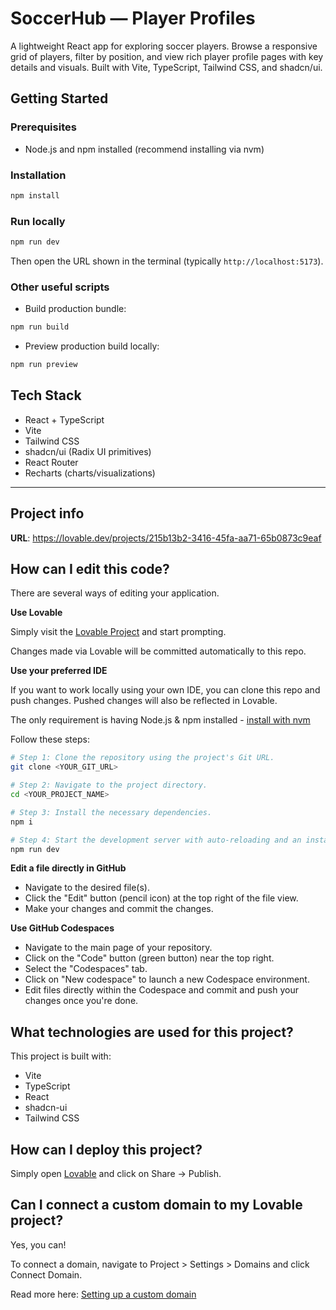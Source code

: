 # SoccerHub — Player Profiles

A lightweight React app for exploring soccer players. Browse a responsive grid of players, filter by position, and view rich player profile pages with key details and visuals. Built with Vite, TypeScript, Tailwind CSS, and shadcn/ui.

## Getting Started

### Prerequisites
- Node.js and npm installed (recommend installing via nvm)

### Installation
```sh
npm install
```

### Run locally
```sh
npm run dev
```
Then open the URL shown in the terminal (typically `http://localhost:5173`).

### Other useful scripts
- Build production bundle:
```sh
npm run build
```
- Preview production build locally:
```sh
npm run preview
```

## Tech Stack
- React + TypeScript
- Vite
- Tailwind CSS
- shadcn/ui (Radix UI primitives)
- React Router
- Recharts (charts/visualizations)

---

## Project info

**URL**: https://lovable.dev/projects/215b13b2-3416-45fa-aa71-65b0873c9eaf
## How can I edit this code?

There are several ways of editing your application.

**Use Lovable**

Simply visit the [Lovable Project](https://lovable.dev/projects/215b13b2-3416-45fa-aa71-65b0873c9eaf) and start prompting.

Changes made via Lovable will be committed automatically to this repo.

**Use your preferred IDE**

If you want to work locally using your own IDE, you can clone this repo and push changes. Pushed changes will also be reflected in Lovable.

The only requirement is having Node.js & npm installed - [install with nvm](https://github.com/nvm-sh/nvm#installing-and-updating)

Follow these steps:

```sh
# Step 1: Clone the repository using the project's Git URL.
git clone <YOUR_GIT_URL>

# Step 2: Navigate to the project directory.
cd <YOUR_PROJECT_NAME>

# Step 3: Install the necessary dependencies.
npm i

# Step 4: Start the development server with auto-reloading and an instant preview.
npm run dev
```

**Edit a file directly in GitHub**

- Navigate to the desired file(s).
- Click the "Edit" button (pencil icon) at the top right of the file view.
- Make your changes and commit the changes.

**Use GitHub Codespaces**

- Navigate to the main page of your repository.
- Click on the "Code" button (green button) near the top right.
- Select the "Codespaces" tab.
- Click on "New codespace" to launch a new Codespace environment.
- Edit files directly within the Codespace and commit and push your changes once you're done.

## What technologies are used for this project?

This project is built with:

- Vite
- TypeScript
- React
- shadcn-ui
- Tailwind CSS

## How can I deploy this project?

Simply open [Lovable](https://lovable.dev/projects/215b13b2-3416-45fa-aa71-65b0873c9eaf) and click on Share -> Publish.

## Can I connect a custom domain to my Lovable project?

Yes, you can!

To connect a domain, navigate to Project > Settings > Domains and click Connect Domain.

Read more here: [Setting up a custom domain](https://docs.lovable.dev/tips-tricks/custom-domain#step-by-step-guide)
